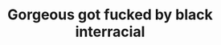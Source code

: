 ---
layout: post
title: Gorgeous got fucked by black interracial
duration: '28:56'
view: 250
rate: 2
video: 'https://flashservice.xvideos.com/embedframe/19723987'
category: 
 - black
tags: 
 - big-black-cock
priority: 0.9
changefreq: daily
---